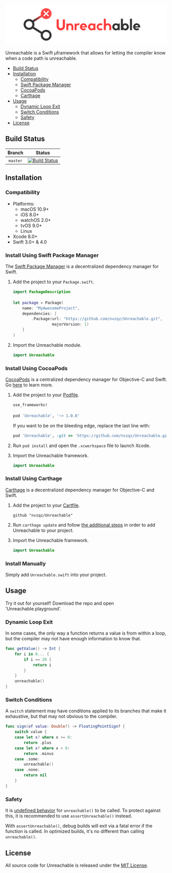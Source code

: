 [![Unreachable](https://github.com/nvzqz/Unreachable/raw/assets/banner.png)](https://github.com/nvzqz/Unreachable)

Unreachable is a Swift µframework that allows for letting the compiler know when
a code path is unreachable.

- [Build Status](#build-status)
- [Installation](#installation)
    - [Compatibility](#compatibility)
    - [Swift Package Manager](#install-using-swift-package-manager)
    - [CocoaPods](#install-using-cocoapods)
    - [Carthage](#install-using-carthage)
- [Usage](#usage)
    - [Dynamic Loop Exit](#dynamic-loop-exit)
    - [Switch Conditions](#switch-conditions)
    - [Safety](#safety)
- [License](#license)

## Build Status

| Branch   | Status |
| :------: | :----: |
| `master` | [![Build Status](https://travis-ci.org/nvzqz/Unreachable.svg?branch=master)](https://travis-ci.org/nvzqz/Unreachable)

## Installation

### Compatibility

- Platforms:
    - macOS 10.9+
    - iOS 8.0+
    - watchOS 2.0+
    - tvOS 9.0+
    - Linux
- Xcode 8.0+
- Swift 3.0+ & 4.0

### Install Using Swift Package Manager
The [Swift Package Manager](https://swift.org/package-manager/) is a
decentralized dependency manager for Swift.

1. Add the project to your `Package.swift`.

    ```swift
    import PackageDescription

    let package = Package(
        name: "MyAwesomeProject",
        dependencies: [
            .Package(url: "https://github.com/nvzqz/Unreachable.git",
                     majorVersion: 1)
        ]
    )
    ```

2. Import the Unreachable module.

    ```swift
    import Unreachable
    ```

### Install Using CocoaPods
[CocoaPods](https://cocoapods.org/) is a centralized dependency manager for
Objective-C and Swift. Go [here](https://guides.cocoapods.org/using/index.html)
to learn more.

1. Add the project to your [Podfile](https://guides.cocoapods.org/using/the-podfile.html).

    ```ruby
    use_frameworks!

    pod 'Unreachable', '~> 1.0.0'
    ```

    If you want to be on the bleeding edge, replace the last line with:

    ```ruby
    pod 'Unreachable', :git => 'https://github.com/nvzqz/Unreachable.git'
    ```

2. Run `pod install` and open the `.xcworkspace` file to launch Xcode.

3. Import the Unreachable framework.

    ```swift
    import Unreachable
    ```

### Install Using Carthage
[Carthage](https://github.com/Carthage/Carthage) is a decentralized dependency
manager for Objective-C and Swift.

1. Add the project to your [Cartfile](https://github.com/Carthage/Carthage/blob/master/Documentation/Artifacts.md#cartfile).

    ```
    github "nvzqz/Unreachable"
    ```

2. Run `carthage update` and follow [the additional steps](https://github.com/Carthage/Carthage#getting-started)
   in order to add Unreachable to your project.

3. Import the Unreachable framework.

    ```swift
    import Unreachable
    ```

### Install Manually

Simply add `Unreachable.swift` into your project.

## Usage

Try it out for yourself! Download the repo and open 'Unreachable.playground'.

### Dynamic Loop Exit

In some cases, the only way a function returns a value is from within a loop,
but the compiler may not have enough information to know that.

```swift
func getValue() -> Int {
    for i in 0... {
        if i == 20 {
            return i
        }
    }
    unreachable()
}
```

### Switch Conditions

A `switch` statement may have conditions applied to its branches that make it
exhaustive, but that may not obvious to the compiler.

```swift
func sign(of value: Double?) -> FloatingPointSign? {
    switch value {
    case let x? where x >= 0:
        return .plus
    case let x? where x < 0:
        return .minus
    case .some:
        unreachable()
    case .none:
        return nil
    }
}
```

### Safety

It is [undefined behavior][ub] for `unreachable()` to be called. To protect
against this, it is recommended to use `assertUnreachable()` instead.

With `assertUnreachable()`, debug builds will exit via a fatal error if the
function is called. In optimized builds, it's no different than calling
`unreachable()`.

## License

All source code for Unreachable is released under the [MIT License][license].

[ub]: https://en.wikipedia.org/wiki/Undefined_behavior
[license]: https://github.com/nvzqz/Unreachable/blob/master/LICENSE.md
